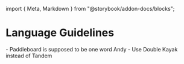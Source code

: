 import { Meta, Markdown } from "@storybook/addon-docs/blocks";

<Meta title="Language" />

# Language Guidelines

<Markdown>
- Paddleboard is supposed to be one word Andy
- Use Double Kayak instead of Tandem
  </Markdown>
